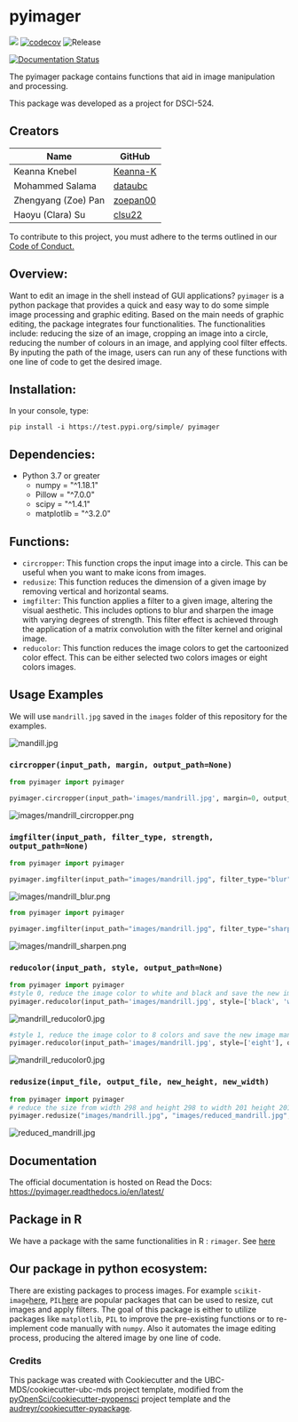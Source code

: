 # pyimager 

![](https://github.com/UBC-MDS/pyimager/workflows/build/badge.svg) [![codecov](https://codecov.io/gh/UBC-MDS/pyimager/branch/master/graph/badge.svg)](https://codecov.io/gh/UBC-MDS/pyimager) ![Release](https://github.com/UBC-MDS/pyimager/workflows/Release/badge.svg)

[![Documentation Status](https://readthedocs.org/projects/pyimager/badge/?version=latest)](https://pyimager.readthedocs.io/en/latest/?badge=latest)

The pyimager package contains functions that aid in image manipulation and processing.

This package was developed as a project for DSCI-524.

## Creators

| Name | GitHub |
|---|---|
| Keanna Knebel| [Keanna-K](https://github.com/Keanna-K) |
| Mohammed Salama | [dataubc](https://github.com/dataubc) |
| Zhengyang (Zoe) Pan | [zoepan00](https://github.com/zoepan00) |
| Haoyu (Clara) Su | [clsu22](https://github.com/clsu22) |

To contribute to this project, you must adhere to the terms outlined in our [Code of Conduct.](https://github.com/UBC-MDS/pyimager/blob/master/CONDUCT.md)

## Overview:

Want to edit an image in the shell instead of GUI applications? `pyimager` is a python package that provides a quick and easy way to do some simple image processing and graphic editing. Based on the main needs of graphic editing, the package integrates four functionalities. The functionalities include: reducing the size of an image, cropping an image into a circle, reducing the number of colours in an image, and applying cool filter effects. By inputing the path of the image, users can run any of these functions with one line of code to get the desired image.  

## Installation:

In your console, type:

```
pip install -i https://test.pypi.org/simple/ pyimager
```

## Dependencies:
- Python 3.7 or greater
    - numpy = "^1.18.1"
    - Pillow = "^7.0.0"
    - scipy = "^1.4.1"
    - matplotlib = "^3.2.0"

## Functions:

- `circropper`: This function crops the input image into a circle. This can be useful when you want to make icons from images. 
- `redusize`: This function reduces the dimension of a given image by removing vertical and horizontal seams.
- `imgfilter`: This function applies a filter to a given image, altering the visual aesthetic. This includes options to blur and sharpen the image with varying degrees of strength. This filter effect is achieved through the application of a matrix convolution with the filter kernel and original image.  
- `reducolor`: This function reduces the image colors to get the cartoonized color effect. This can be either selected two colors images or eight colors images. 

## Usage Examples 

We will use `mandrill.jpg` saved in the `images` folder of this repository for the examples.

![mandill.jpg](images/mandrill.jpg)

### `circropper(input_path, margin, output_path=None)` 
```python
from pyimager import pyimager

pyimager.circropper(input_path='images/mandrill.jpg', margin=0, output_path='images/mandrill_circropper.png')
```
![images/mandrill_circropper.png](images/mandrill_circropper.png)


### `imgfilter(input_path, filter_type, strength, output_path=None)`
```python
from pyimager import pyimager

pyimager.imgfilter(input_path="images/mandrill.jpg", filter_type="blur", strength=0.4, output_path="images/mandrill_blur.png")
```
![images/mandrill_blur.png](images/mandrill_blur.png)

```python
from pyimager import pyimager

pyimager.imgfilter(input_path="images/mandrill.jpg", filter_type="sharpen", strength=0.2, output_path="images/mandrill_sharpen.png")
```
![images/mandrill_sharpen.png](images/mandrill_sharpen.png)

### `reducolor(input_path, style, output_path=None)`  

```python
from pyimager import pyimager
#style 0, reduce the image color to white and black and save the new image mandrill_reducolor0.jpg in the images folder
pyimager.reducolor(input_path='images/mandrill.jpg', style=['black', 'white'], output_path='images/mandrill_reducolor0.jpg')
```
![mandrill_reducolor0.jpg](images/mandrill_reducolor0.jpg)

```python
#style 1, reduce the image color to 8 colors and save the new image mandrill_reducolor1.jpg in the images folder
pyimager.reducolor(input_path='images/mandrill.jpg', style=['eight'], output_path='images/mandrill_reducolor1.jpg')
```
![mandrill_reducolor0.jpg](images/mandrill_reducolor1.jpg)

### `redusize(input_file, output_file, new_height, new_width)`

```python
from pyimager import pyimager
# reduce the size from width 298 and height 298 to width 201 height 201
pyimager.redusize("images/mandrill.jpg", "images/reduced_mandrill.jpg", 201, 200)
```
![reduced_mandrill.jpg](images/reduced_mandrill.jpg)

## Documentation
The official documentation is hosted on Read the Docs: <https://pyimager.readthedocs.io/en/latest/>  

## Package in R

We have a package with the same functionalities in R : `rimager`. See [here](https://github.com/UBC-MDS/rimager)  

## Our package in python ecosystem:

There are existing packages to process images. For example `scikit-image`[here](https://scikit-image.org/docs/stable/auto_examples/), `PIL`[here](https://pillow.readthedocs.io/en/stable/handbook/index.html) are popular packages that can be used to resize, cut images and apply filters. The goal of this package is either to utilize packages like `matplotlib`, `PIL` to improve the pre-existing functions or to re-implement code manually with `numpy`. Also it automates the image editing process, producing the altered image by one line of code.

### Credits
This package was created with Cookiecutter and the UBC-MDS/cookiecutter-ubc-mds project template, modified from the [pyOpenSci/cookiecutter-pyopensci](https://github.com/pyOpenSci/cookiecutter-pyopensci) project template and the [audreyr/cookiecutter-pypackage](https://github.com/audreyr/cookiecutter-pypackage).

